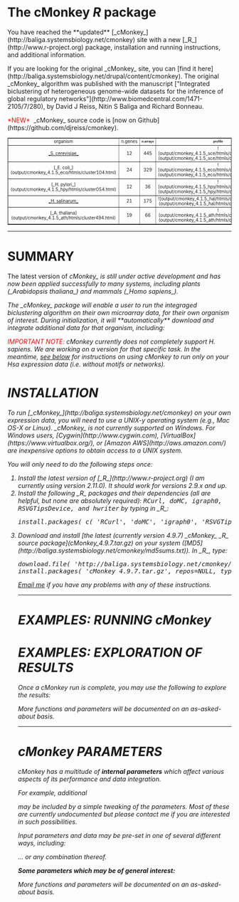 # The cMonkey _R_ package
<table style="text-align:center;font-size:70%" border="1">
<p>You have reached the **updated** [_cMonkey_](http://baliga.systemsbiology.net/cmonkey) site with a new [_R_](http://www.r-project.org) package, installation and running instructions, and additional information. 
<p>If you are looking for the original _cMonkey_ site, you can [find it here](http://baliga.systemsbiology.net/drupal/content/cmonkey). The original _cMonkey_ algorithm was published with the manuscript
["Integrated biclustering of heterogeneous genome-wide datasets for the inference of global regulatory networks"](http://www.biomedcentral.com/1471-2105/7/280), by David J Reiss, Nitin S Baliga and Richard Bonneau.
<!--<p><font color="#ff0000">*NEW*</font>&nbsp The _cMonkey_ [R](http://www.r-project.org) package is [now on CRAN](http://cran.r-project.org/web/packages/cMonkey/index.html). <!--[CRAN](http://cran.r-project.org/web/packages/).-->
<!--<p>_cMonkey_ packages are [now hosted on R-forge](https://r-forge.r-project.org/projects/cmonkey/).-->
<p><font color="#ff0000">*NEW*</font>&nbsp _cMonkey_ source code is [now on Github](https://github.com/djreiss/cmonkey).
<tr>
<td>organism</td><td>n.genes</td><td style="font-weight:bold;text-align:center;font-size:70%"><a>n.arrays</td><td style="font-weight:bold;text-align:center;font-size:70%"><a>profile</td><td style="font-weight:bold;text-align:center;font-size:70%"><a>network</td><td style="font-weight:bold;text-align:center;font-size:70%"><a>motif1</td><td style="font-weight:bold;text-align:center;font-size:70%"><a>motif2</td><td style="font-weight:bold;text-align:center;font-size:70%"><a>motif.posns</td></tr>
<td><a href="output/cmonkey_4.1.5_sce/htmls/cluster136.html">_S. cerevisiae_</a></td><td>12</td><td>445</td></td><td>![output/cmonkey_4.1.5_sce/htmls/cluster136_profile.png](output/cmonkey_4.1.5_sce/htmls/cluster136_profile.png)</img></td><td>![output/cmonkey_4.1.5_sce/htmls/cluster136_network.png](output/cmonkey_4.1.5_sce/htmls/cluster136_network.png)</img></td><td>![output/cmonkey_4.1.5_sce/htmls/cluster136_pssm1.png](output/cmonkey_4.1.5_sce/htmls/cluster136_pssm1.png)</img></td><td>![output/cmonkey_4.1.5_sce/htmls/cluster136_pssm2.png](output/cmonkey_4.1.5_sce/htmls/cluster136_pssm2.png)</img></td><td>![output/cmonkey_4.1.5_sce/htmls/cluster136_mot_posns.png](output/cmonkey_4.1.5_sce/htmls/cluster136_mot_posns.png)</img></td></tr>
<td>[_E. coli_](output/cmonkey_4.1.5_eco/htmls/cluster104.html)</td><td>24</td><td>329</td><td>![output/cmonkey_4.1.5_eco/htmls/cluster104_profile.png](output/cmonkey_4.1.5_eco/htmls/cluster104_profile.png)</img></td><td>![output/cmonkey_4.1.5_eco/htmls/cluster104_network.png](output/cmonkey_4.1.5_eco/htmls/cluster104_network.png)</img></td><td>![output/cmonkey_4.1.5_eco/htmls/cluster104_pssm1.png](output/cmonkey_4.1.5_eco/htmls/cluster104_pssm1.png)</img></td><td>![output/cmonkey_4.1.5_eco/htmls/cluster104_pssm2.png](output/cmonkey_4.1.5_eco/htmls/cluster104_pssm2.png)</img></td><td>![output/cmonkey_4.1.5_eco/htmls/cluster104_mot_posns.png](output/cmonkey_4.1.5_eco/htmls/cluster104_mot_posns.png)</img></td></tr>
<td>[_H. pylori_](output/cmonkey_4.1.5_hpy/htmls/cluster054.html)</td><td><a>12</td><td><a>36</td><td>![output/cmonkey_4.1.5_hpy/htmls/cluster054_profile.png](output/cmonkey_4.1.5_hpy/htmls/cluster054_profile.png)</img></td><td>![output/cmonkey_4.1.5_hpy/htmls/cluster054_network.png](output/cmonkey_4.1.5_hpy/htmls/cluster054_network.png)</img></td><td>![output/cmonkey_4.1.5_hpy/htmls/cluster054_pssm1.png](output/cmonkey_4.1.5_hpy/htmls/cluster054_pssm1.png)</img></td><td>![output/cmonkey_4.1.5_hpy/htmls/cluster054_pssm2.png](output/cmonkey_4.1.5_hpy/htmls/cluster054_pssm2.png)</img></td><td>![output/cmonkey_4.1.5_hpy/htmls/cluster054_mot_posns.png](output/cmonkey_4.1.5_hpy/htmls/cluster054_mot_posns.png)</img></td></tr>
<td><a href="output/cmonkey_4.1.5_hal/htmls/cluster037.html">_H. salinarum_</a></td><td>21</td><td>175</td><td>![output/cmonkey_4.1.5_hal/htmls/cluster037_profile.png](output/cmonkey_4.1.5_hal/htmls/cluster037_profile.png)</img></td><td>![output/cmonkey_4.1.5_hal/htmls/cluster037_network.png](output/cmonkey_4.1.5_hal/htmls/cluster037_network.png)</img></td><td>![output/cmonkey_4.1.5_hal/htmls/cluster037_pssm1.png](output/cmonkey_4.1.5_hal/htmls/cluster037_pssm1.png)</img></td><td>![output/cmonkey_4.1.5_hal/htmls/cluster037_pssm2.png](output/cmonkey_4.1.5_hal/htmls/cluster037_pssm2.png)</img></td><td>![output/cmonkey_4.1.5_hal/htmls/cluster037_mot_posns.png](output/cmonkey_4.1.5_hal/htmls/cluster037_mot_posns.png)</img></td></tr>
<td>[_A. thaliana](output/cmonkey_4.1.5_ath/htmls/cluster494.html)</a></td><td>19</td><td>66</td><td>![output/cmonkey_4.1.5_ath/htmls/cluster494_profile.png](output/cmonkey_4.1.5_ath/htmls/cluster494_profile.png)</img></td><td>![output/cmonkey_4.1.5_ath/htmls/cluster494_network.png](output/cmonkey_4.1.5_ath/htmls/cluster494_network.png)</img></td><td>![output/cmonkey_4.1.5_ath/htmls/cluster494_pssm1.png](output/cmonkey_4.1.5_ath/htmls/cluster494_pssm1.png)</img></td><td>![output/cmonkey_4.1.5_ath/htmls/cluster494_pssm2.png](output/cmonkey_4.1.5_ath/htmls/cluster494_pssm2.png)</img></td><td>![output/cmonkey_4.1.5_ath/htmls/cluster494_mot_posns.png](output/cmonkey_4.1.5_ath/htmls/cluster494_mot_posns.png)</img></td></tr>
</table>

* * *

# SUMMARY

<p>The latest version of <i>cMonkey_ is still under active development and has now been applied successfully to many systems, including plants (_Arabidopsis thaliana_) and mammals (_Homo sapiens_).
<p>The _cMonkey_ package will enable a user to run the integraged biclustering algorithm on their own microarray data, for their own organism of interest. During initialization, it will **automatically** download and integrate additional data for that organism, including:

<font color="#ff0000">IMPORTANT NOTE:</font> _cMonkey_ currently does not completely support _H. sapiens_. We are working on a version for that specific task. In the meantime, [see below](#hsa) for instructions on using _cMonkey_ to run _only_ on your Hsa expression data (i.e. without motifs or networks).

# INSTALLATION

<p>To run [_cMonkey_](http://baliga.systemsbiology.net/cmonkey) on your own expression data, <!--we recommend using--> you will need to use a UNIX-y operating system (e.g., Mac OS-X or Linux). _cMonkey_ <!--will run-->is not currently supported on Windows<!--, but parallelization will be more difficult to set up (see [below](#parallel) and [below](#windows))-->. For Windows users, [Cygwin](http://www.cygwin.com), [VirtualBox](https://www.virtualbox.org/), or [Amazon AWS](http://aws.amazon.com/) are inexpensive options to obtain access to a UNIX system.
<p>You will only need to do the following steps once:

<ol>
<li> Install the latest version of [_R_](http://www.r-project.org) (I am currently using version 2.11.0). It should work for versions 2.9.x and up.
<li> Install the following _R_ packages and their dependencies (all are helpful, but none are absolutely required): <tt>RCurl, doMC, igraph0, RSVGTipsDevice, and hwriter</tt> by typing in _R_: <pre>install.packages( c( 'RCurl', 'doMC', 'igraph0', 'RSVGTipsDevice', 'hwriter' ) )</pre> 

<!--<li> The latest version of _cMonkey_ may now be directly installed via the usual method, by typing in _R_: <pre>install.packages( "cMonkey" )</pre>
<ul>
<li> Alternatively, d--><li>Download and install [the latest (currently version 4.9.7) _cMonkey_ _R_ source package](cMonkey_4.9.7.tar.gz) on your system ([MD5](http://baliga.systemsbiology.net/cmonkey/md5sums.txt)). In _R_, type: 
<pre>download.file( 'http://baliga.systemsbiology.net/cmonkey/cMonkey_4.9.7.tar.gz', 'cMonkey_4.9.7.tar.gz' )
install.packages( 'cMonkey_4.9.7.tar.gz', repos=NULL, type='source' )
</pre>

<!--<li> If you plan to do motif detection (and of course you do!), download and compile/install the following:

<!--... now you're all set!

-->

[Email me](mailto:dreiss@systemsbiology.org) if you have any problems with any of these instructions.

* * *

# EXAMPLES: RUNNING _cMonkey_

<!--Now for the examples (including loading the _cMonkey_ package):-->

<a name="results"></a>

# EXAMPLES: EXPLORATION OF RESULTS

Once a _cMonkey_ run is complete, you may use the following to explore the results:

<!--... and more to come!-->
More functions and parameters will be documented on an as-asked-about basis.

* * *
<a name="params"></a>

# _cMonkey_ PARAMETERS

_cMonkey_ has a multitude of **internal parameters** which affect various aspects of its performance and data integration. 

For example, additional 

 may be included by a simple tweaking of the parameters. Most of these are currently undocumented but please contact me if you are interested in such possibilities.

Input parameters and data may be pre-set in one of several different ways, including:

... or any combination thereof.

**Some parameters which may be of general interest:**

More functions and parameters will be documented on an as-asked-about basis.
